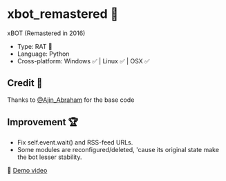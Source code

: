 # xbot_remastered 🤖
xBOT (Remastered in 2016) 
+ Type: RAT 🐀
+ Language: Python 
+ Cross-platform: Windows ✅ | Linux ✅ | OSX ✅

## Credit 📜
Thanks to [@Ajin_Abraham](https://github.com/ajinabraham) for the base code 

## Improvement 🏆
- Fix self.event.wait() and RSS-feed URLs.
- Some modules are reconfigured/deleted, 'cause its original state make the bot lesser stability.   

🎥 [Demo video](https://goo.gl/BdUvGl)
